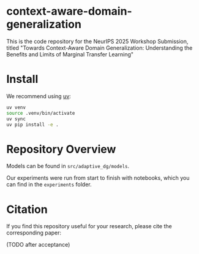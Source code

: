 # context-aware-domain-generalization
This is the code repository for the NeurIPS 2025 Workshop Submission, titled "Towards Context-Aware Domain Generalization: Understanding the Benefits and Limits of Marginal Transfer Learning"

# Install

We recommend using [uv](https://docs.astral.sh/uv/):

```bash
uv venv
source .venv/bin/activate
uv sync
uv pip install -e .
```

# Repository Overview

Models can be found in `src/adaptive_dg/models`.

Our experiments were run from start to finish with notebooks, which you can find in the `experiments` folder.

# Citation

If you find this repository useful for your research, please cite the corresponding paper:

(TODO after acceptance)

